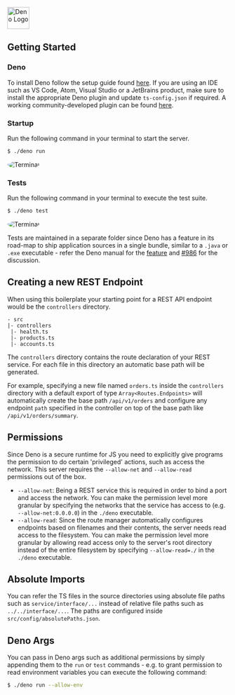 <a href="https://deno.land"><img src="https://deno.land/logo.svg" alt="Deno Logo" width="50"/></a>

## Getting Started
### Deno
To install Deno follow the setup guide found [here](https://deno.land/#installation). If you are using an IDE such as VS Code, Atom, Visual Studio or a JetBrains product, make sure to install the appropriate Deno plugin and update `ts-config.json` if required. A working community-developed plugin can be found [here](https://github.com/justjavac/typescript-deno-plugin).

### Startup
Run the following command in your terminal to start the server.

```bash
$ ./deno run
```
<p align="left"><img style="border-radius:50%" src="https://s7.gifyu.com/images/Peek-2020-05-31-15-01.gif" alt="Terminal"/></p>

### Tests
Run the following command in your terminal to execute the test suite.

```bash
$ ./deno test
```
<p align="left"><img style="border-radius:50%" src="https://s7.gifyu.com/images/Peek-2020-05-31-15-02.gif" alt="Terminal"/></p>

Tests are maintained in a separate folder since Deno has a feature in its road-map to ship application sources in a single bundle, similar to a `.java` or `.exe` executable - refer the Deno manual for the [feature](https://deno.land/manual#feature-highlights) and [#986](https://github.com/denoland/deno/issues/986) for the discussion.

## Creating a new REST Endpoint
When using this boilerplate your starting point for a REST API endpoint would be the `controllers` directory.

```
- src
|- controllers
 |- health.ts
 |- products.ts
 |- accounts.ts
```

The `controllers` directory contains the route declaration of your REST service. For each file in this directory an automatic base path will be generated. 

For example, specifying a new file named `orders.ts` inside the `controllers` directory with a default export of type `Array<Routes.Endpoints>` will automatically create the base path `/api/v1/orders` and configure any endpoint `path` specified in the controller on top of the base path like `/api/v1/orders/summary`.

## Permissions
Since Deno is a secure runtime for JS you need to explicitly give programs the permission to do certain 'privileged' actions, such as access the network. This server requires the `--allow-net` and `--allow-read` permissions out of the box.

- `--allow-net`: Being a REST service this is required in order to bind a port and access the network. You can make the permission level more granular by specifying the networks that the service has access to (e.g. `--allow-net:0.0.0.0`) in the `./deno` executable.
- `--allow-read`: Since the route manager automatically configures endpoints based on filenames and their contents, the server needs read access to the filesystem. You can make the permission level more granular by allowing read access only to the server's root directory instead of the entire filesystem by specifying `--allow-read=./` in the `./deno` executable.

## Absolute Imports
You can refer the TS files in the source directories using absolute file paths such as `service/interface/...` instead of relative file paths such as `../../interface/...`. The paths are configured inside `src/config/absolutePaths.json`.

## Deno Args
You can pass in Deno args such as additional permissions by simply appending them to the `run` or `test` commands - e.g. to grant permission to read environment variables you can execute the following command:

```bash
$ ./deno run --allow-env
```
